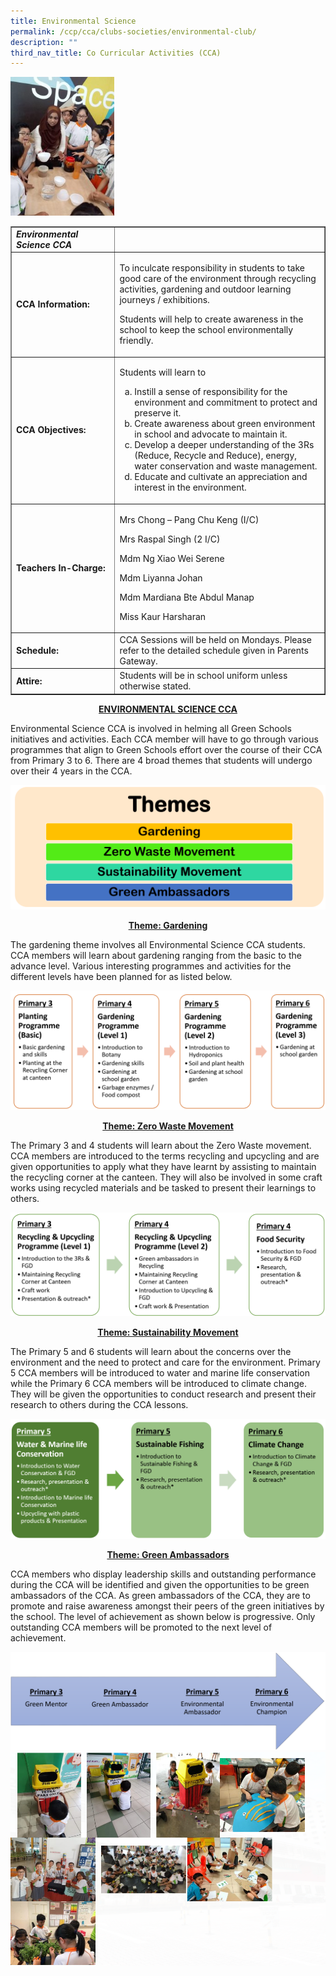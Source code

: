 ```yaml
---
title: Environmental Science
permalink: /ccp/cca/clubs-societies/environmental-club/
description: ""
third_nav_title: Co Curricular Activities (CCA)
---
```

<img style="width: 33%;" src="/images/es.jpeg" />
<table class="table table-bordered table-responsive" border="1" cellpadding="10">
<tbody>
<tr>
<td width="177"><em><strong>Environmental Science CCA</strong></em></td>
<td width="425">&nbsp;</td>
</tr>
<tr>
<td width="177"><strong>CCA Information:</strong></td>
<td width="425">
<p>To inculcate responsibility in students to take good care of the environment through recycling activities, gardening and outdoor learning journeys / exhibitions.</p>
<p>Students will help to create awareness in the school to keep the school environmentally friendly.</p>
</td>
</tr>
<tr>
<td width="177"><strong>CCA Objectives:</strong></td>
<td width="425">
<p>Students will learn to</p>
<ol style="list-style-type: lower-alpha;">
<li>Instill a sense of responsibility for the environment and commitment to protect and preserve it.</li>
<li>Create awareness about green environment in school and advocate to maintain it.</li>
<li>Develop a deeper understanding of the 3Rs (Reduce, Recycle and Reduce), energy, water conservation and waste management.</li>
<li>Educate and cultivate an appreciation and interest in the environment.</li>
</ol>
</td>
</tr>
<tr>
<td width="177"><strong>Teachers In-Charge:</strong></td>
<td width="425">
<p>Mrs Chong &ndash; Pang Chu Keng (I/C)</p>
<p>Mrs Raspal Singh (2 I/C)</p>
<p>Mdm Ng Xiao Wei Serene</p>
<p>Mdm Liyanna Johan</p>
<p>Mdm Mardiana Bte Abdul Manap</p>
<p>Miss Kaur Harsharan</p>
</td>
</tr>
<tr>
<td width="177"><strong>Schedule:</strong></td>
<td width="425">CCA Sessions will be held on Mondays. Please refer to the detailed schedule given in Parents Gateway.</td>
</tr>
<tr>
<td width="177"><strong>Attire:</strong></td>
<td width="425">Students will be in school uniform unless otherwise stated.</td>
</tr>
</tbody>
</table>
<p style="text-align: center;"><strong><u>ENVIRONMENTAL SCIENCE CCA</u></strong></p>
<p>Environmental Science CCA is involved in helming all Green Schools initiatives and activities. Each CCA member will have to go through various programmes that align to Green Schools effort over the course of their CCA from Primary 3 to 6. There are 4 broad themes that students will undergo over their 4 years in the CCA.</p>
<img src="/images/es1.png">
<p style="text-align: center;"><strong><u>Theme: Gardening</u></strong></p>
<p>The gardening theme involves all Environmental Science CCA students. CCA members will learn about gardening ranging from the basic to the advance level. Various interesting programmes and activities for the different levels have been planned for as listed below.</p>
<img src="/images/es2.png">
<p style="text-align: center;"><strong><u>Theme: Zero Waste Movement</u></strong></p>
<p>The Primary 3 and 4 students will learn about the Zero Waste movement. CCA members are introduced to the terms recycling and upcycling and are given opportunities to apply what they have learnt by assisting to maintain the recycling corner at the canteen. They will also be involved in some craft works using recycled materials and be tasked to present their learnings to others.</p>
<img src="/images/es3.png">
<p style="text-align: center;"><strong><u>Theme: Sustainability Movement</u></strong></p>
<p>The Primary 5 and 6 students will learn about the concerns over the environment and the need to protect and care for the environment. Primary 5 CCA members will be introduced to water and marine life conservation while the Primary 6 CCA members will be introduced to climate change. They will be given the opportunities to conduct research and present their research to others during the CCA lessons.</p>
<img src="/images/es4.png">
<p style="text-align: center;"><strong><u>Theme: Green Ambassadors</u></strong></p>
<p>CCA members who display leadership skills and outstanding performance during the CCA will be identified and given the opportunities to be green ambassadors of the CCA. As green ambassadors of the CCA, they are to promote and raise awareness amongst their peers of the green initiatives by the school. The level of achievement as shown below is progressive. Only outstanding CCA members will be promoted to the next level of achievement.</p>
<img src="/images/es5.png">
<img src="/images/es6.png">